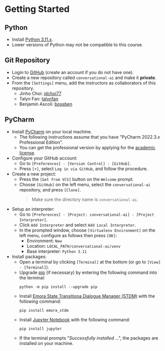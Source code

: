# Getting Started

## Python

* Install [Python 3.11.x](https://www.python.org/downloads/).
* Lower versions of Python may not be compatible to this course.

## Git Repository

* Login to [GitHub](https://github.com) (create an account if you do not have one).
* Create a new repository called `conversational-ai` and make it **private**.
* From the `[Settings]` menu, add the instructors as collaborators of this repository.
  * Jinho Choi: [jdchoi77](https://github.com/jdchoi77)
  * Talyn Fan: [talynfan](https://github.com/talynfan)
  * Benjamin Ascoli: [bossben](https://github.com/bossben)

## PyCharm

* Install [PyCharm](https://www.jetbrains.com/pycharm/download/) on your local machine.
  * The following instructions assume that you have "PyCharm 2022.3.x Professional Edition".
  * You can get the professional version by applying for the [academic license](https://www.jetbrains.com/student/).
* Configure your GitHub account:
  * Go to `[Preferences] - [Version Control] - [GitHub]`.
  * Press `[+]`, select `Log in via GitHub`, and follow the procedure.
    <!-- > If you are using two-factor authentication, click `[Use Token]` and login with your [personal access token](https://help.github.com/articles/creating-a-personal-access-token-for-the-command-line/). -->
* Create a new project:
  * Press the `[Get from VCS]` button on the `Welcome` prompt.
  * Choose `[GitHub]` on the left menu, select the `conversational-ai` repository, and press `[Clone]`.
    > Make sure the directory name is `conversational-ai`.
* Setup an interpreter:
  * Go to `[Preferences] - [Project: conversational-ai] - [Project Interpreter]`.
  * Click `Add Interpreter` and select `Add Local Interpreter`.
  * In the prompted window, choose `[Virtualenv Environment]` on the left menu, configure as follows then press `[OK]`:
    - Environment: `New`
    - Location: `LOCAL_PATH/conversational-ai/venv`
    - Base interpreter: `Python 3.11`
* Install packages:
  * Open a terminal by clicking `[Terminal]` at the bottom (or go to `[View] - [Terminal]`).
  * Upgrade [pip](https://pypi.org/project/pip/) (if necessary) by entering the following command into the terminal:
    ```
    python -m pip install --upgrade pip
    ```
  * Install [Emora State Transitiona Dialogue Manager (STDM)](https://github.com/emora-chat/emora_stdm) with the following command:
    ```
    pip install emora_stdm
    ```
  * Install [Jupyter Notebook](http://jupyter.readthedocs.io/en/latest/install.html) with the following command:
    ```
    pip install jupyter
    ```
  * If the terminal prompts "_Successfully installed_ ...", the packages are installed on your machine.
